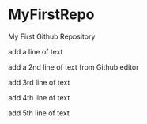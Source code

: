 # MyFirstRepo
My First Github Repository

add a line of text

add a 2nd line of text from Github editor

add 3rd line of text

add 4th line of text

add 5th line of text
